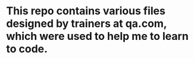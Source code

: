 # This repo contains various files designed by trainers at qa.com, which were used to help me to learn to code.
